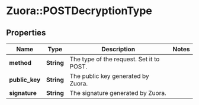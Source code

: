 # Zuora::POSTDecryptionType

## Properties
Name | Type | Description | Notes
------------ | ------------- | ------------- | -------------
**method** | **String** | The type of the request. Set it to POST.  | 
**public_key** | **String** | The public key generated by Zuora.  | 
**signature** | **String** | The signature generated by Zuora.  | 


